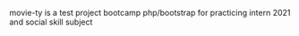 movie-ty is a test project bootcamp php/bootstrap for practicing intern 2021 and social skill subject
